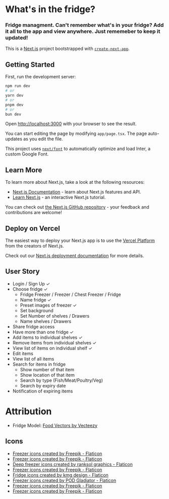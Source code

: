 # What's in the fridge?

### Fridge managment. Can't remember what's in your fridge? Add it all to the app and view anywhere. Just rememeber to keep it updated!

This is a [Next.js](https://nextjs.org/) project bootstrapped with [`create-next-app`](https://github.com/vercel/next.js/tree/canary/packages/create-next-app).

## Getting Started

First, run the development server:

```bash
npm run dev
# or
yarn dev
# or
pnpm dev
# or
bun dev
```

Open [http://localhost:3000](http://localhost:3000) with your browser to see the result.

You can start editing the page by modifying `app/page.tsx`. The page auto-updates as you edit the file.

This project uses [`next/font`](https://nextjs.org/docs/basic-features/font-optimization) to automatically optimize and load Inter, a custom Google Font.

## Learn More

To learn more about Next.js, take a look at the following resources:

- [Next.js Documentation](https://nextjs.org/docs) - learn about Next.js features and API.
- [Learn Next.js](https://nextjs.org/learn) - an interactive Next.js tutorial.

You can check out [the Next.js GitHub repository](https://github.com/vercel/next.js/) - your feedback and contributions are welcome!

## Deploy on Vercel

The easiest way to deploy your Next.js app is to use the [Vercel Platform](https://vercel.com/new?utm_medium=default-template&filter=next.js&utm_source=create-next-app&utm_campaign=create-next-app-readme) from the creators of Next.js.

Check out our [Next.js deployment documentation](https://nextjs.org/docs/deployment) for more details.

## User Story

- Login / Sign Up &#10003;
- Choose fridge &#10003;
  - Fridge Freezer / Freezer / Chest Freezer / Fridge 
  - Name fridge &#10003;
  - Preset images of freezer &#10003;
  - Set background
  - Set Number of shelves / Drawers
  - Name shelves / Drawers
- Share fridge access
- Have more than one fridge &#10003;
- Add items to individual shelves &#10003;
- Remove items from individual shelves &#10003;
- View list of items on individual shelf &#10003;
- Edit items
- View list of all items
- Search for items in fridge
  - Show number of that item
  - Show location of that item
  - Search by type (Fish/Meat/Poultry/Veg)
  - Search by expiry date
- Notification of expiring items

# Attribution

- Fridge Model: <a href="https://www.vecteezy.com/free-vector/food">Food Vectors by Vecteezy</a>
## Icons
  - <a href="https://www.flaticon.com/free-icons/freezer" title="freezer icons">Freezer icons created by Freepik - Flaticon</a>
  - <a href="https://www.flaticon.com/free-icons/freezer" title="freezer icons">Freezer icons created by Freepik - Flaticon</a>
  - <a href="https://www.flaticon.com/free-icons/deep-freezer" title="deep freezer icons">Deep freezer icons created by ranksol graphics - Flaticon</a>
  - <a href="https://www.flaticon.com/free-icons/freezer" title="freezer icons">Freezer icons created by Freepik - Flaticon</a>
  - <a href="https://www.flaticon.com/free-icons/fridge" title="fridge icons">Fridge icons created by kmg design - Flaticon</a>
  - <a href="https://www.flaticon.com/free-icons/freezer" title="freezer icons">Freezer icons created by POD Gladiator - Flaticon</a>
  - <a href="https://www.flaticon.com/free-icons/freezer" title="freezer icons">Freezer icons created by Freepik - Flaticon</a>
  - <a href="https://www.flaticon.com/free-icons/freezer" title="freezer icons">Freezer icons created by Freepik - Flaticon</a>